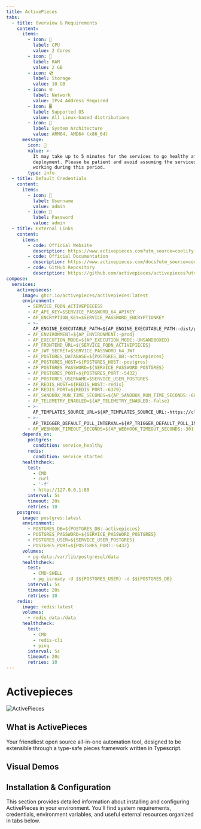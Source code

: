```yaml
---
title: ActivePieces
tabs:
  - title: Overview & Requirements
    content:
      items:
        - icon: 🔲
          label: CPU
          value: 2 Cores
        - icon: 💾
          label: RAM
          value: 2 GB
        - icon: 💿
          label: Storage
          value: 10 GB
        - icon: 🌐
          label: Network
          value: IPv4 Address Required
        - icon: 🖥️
          label: Supported OS
          value: All Linux-based distributions
        - icon: 🌱
          label: System Architecture
          value: ARM64, AMD64 (x86_64)
      message:
        icon: 🌱
        value: >-
          It may take up to 5 minutes for the services to go healthy after
          deployment. Please be patient and avoid assuming the services are not
          working during this period.
        type: info
  - title: Default Credentials
    content:
      items:
        - icon: 👤
          label: Username
          value: admin
        - icon: 🔑
          label: Password
          value: admin
  - title: External Links
    content:
      items:
        - code: Official Website
          description: https://www.activepieces.com?utm_source=coolify.io
        - code: Official Documentation
          description: https://www.activepieces.com/docs?utm_source=coolify.io
        - code: GitHub Repository
          description: https://github.com/activepieces/activepieces?utm_source=coolify.io
compose:
  services:
    activepieces:
      image: ghcr.io/activepieces/activepieces:latest
      environment:
        - SERVICE_FQDN_ACTIVEPIECESS
        - AP_API_KEY=$SERVICE_PASSWORD_64_APIKEY
        - AP_ENCRYPTION_KEY=$SERVICE_PASSWORD_ENCRYPTIONKEY
        - >-
          AP_ENGINE_EXECUTABLE_PATH=${AP_ENGINE_EXECUTABLE_PATH:-dist/packages/engine/main.js}
        - AP_ENVIRONMENT=${AP_ENVIRONMENT:-prod}
        - AP_EXECUTION_MODE=${AP_EXECUTION_MODE:-UNSANDBOXED}
        - AP_FRONTEND_URL=${SERVICE_FQDN_ACTIVEPIECES}
        - AP_JWT_SECRET=$SERVICE_PASSWORD_64_JWT
        - AP_POSTGRES_DATABASE=${POSTGRES_DB:-activepieces}
        - AP_POSTGRES_HOST=${POSTGRES_HOST:-postgres}
        - AP_POSTGRES_PASSWORD=${SERVICE_PASSWORD_POSTGRES}
        - AP_POSTGRES_PORT=${POSTGRES_PORT:-5432}
        - AP_POSTGRES_USERNAME=$SERVICE_USER_POSTGRES
        - AP_REDIS_HOST=${REDIS_HOST:-redis}
        - AP_REDIS_PORT=${REDIS_PORT:-6379}
        - AP_SANDBOX_RUN_TIME_SECONDS=${AP_SANDBOX_RUN_TIME_SECONDS:-600}
        - AP_TELEMETRY_ENABLED=${AP_TELEMETRY_ENABLED:-false}
        - >-
          AP_TEMPLATES_SOURCE_URL=${AP_TEMPLATES_SOURCE_URL:-https://cloud.activepieces.com/api/v1/flow-templates}
        - >-
          AP_TRIGGER_DEFAULT_POLL_INTERVAL=${AP_TRIGGER_DEFAULT_POLL_INTERVAL:-5}
        - AP_WEBHOOK_TIMEOUT_SECONDS=${AP_WEBHOOK_TIMEOUT_SECONDS:-30}
      depends_on:
        postgres:
          condition: service_healthy
        redis:
          condition: service_started
      healthcheck:
        test:
          - CMD
          - curl
          - '-f'
          - http://127.0.0.1:80
        interval: 5s
        timeout: 20s
        retries: 10
    postgres:
      image: postgres:latest
      environment:
        - POSTGRES_DB=${POSTGRES_DB:-activepieces}
        - POSTGRES_PASSWORD=${SERVICE_PASSWORD_POSTGRES}
        - POSTGRES_USER=${SERVICE_USER_POSTGRES}
        - POSTGRES_PORT=${POSTGRES_PORT:-5432}
      volumes:
        - pg-data:/var/lib/postgresql/data
      healthcheck:
        test:
          - CMD-SHELL
          - pg_isready -U $${POSTGRES_USER} -d $${POSTGRES_DB}
        interval: 5s
        timeout: 20s
        retries: 10
    redis:
      image: redis:latest
      volumes:
        - redis_data:/data
      healthcheck:
        test:
          - CMD
          - redis-cli
          - ping
        interval: 5s
        timeout: 20s
        retries: 10
---
```


<script setup>
import { useData } from 'vitepress'
const { frontmatter } = useData()
</script>

# Activepieces

![ActivePieces](/images/services/activepieces0.png)

## What is ActivePieces

Your friendliest open source all-in-one automation tool, designed to be extensible through a type-safe pieces framework written in Typescript.

## Visual Demos

<ZoomableImage :src="'../public/images/services/activepieces1.gif'" />

<ZoomableImage :src="'../public/images/services/activepieces2.gif'" />

## Installation & Configuration

This section provides detailed information about installing and configuring ActivePieces in your environment. You'll find system requirements, credentials, environment variables, and useful external resources organized in tabs below.

<TabBlock   
  :tabs="frontmatter.tabs" 
  :compose="frontmatter.compose" 
/>

